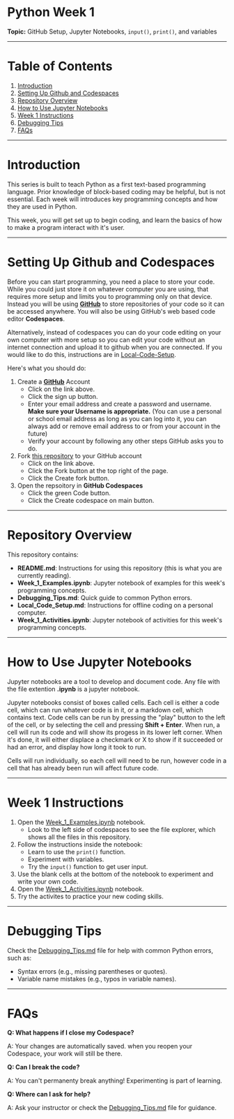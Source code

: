 # Python Week 1

**Topic:** GitHub Setup, Jupyter Notebooks, `input()`, `print()`, and variables

---

# Table of Contents

1. [Introduction](#introduction)
2. [Setting Up Github and Codespaces](#setting-up-github-and-codespaces)
3. [Repository Overview](#repository-overview)
4. [How to Use Jupyter Notebooks](#how-to-use-jupyter-notebooks)
5. [Week 1 Instructions](#week-1-instructions)
6. [Debugging Tips](#debugging-tips)
7. [FAQs](#faqs)

---

# Introduction

This series is built to teach Python as a first text-based programming language. Prior knowledge of block-based coding may be helpful, but is not essential. Each week will introduces key programming concepts and how they are used in Python.

This week, you will get set up to begin coding, and learn the basics of how to make a program interact with it's user.

---

# Setting Up Github and Codespaces

Before you can start programming, you need a place to store your code. While you could just store it on whatever computer you are using, that requires more setup and limits you to programming only on that device. Instead you will be using **[GitHub](https://github.com)** to store repositories of your code so it can be accessed anywhere. You will also be using GitHub's web based code editor **Codespaces**.

Alternatively, instead of codespaces you can do your code editing on your own computer with more setup so you can edit your code without an internet connection and upload it to github when you are connected. If you would like to do this, instructions are in [Local-Code-Setup](Local_Code_Setup.md).

Here's what you should do:

1. Create a **[GitHub](https://github.com)** Account
    - Click on the link above.
    - Click the sign up button.
    - Enter your email address and create a password and username. **Make sure your Username is appropriate.** (You can use a personal or school email address as long as you can log into it, you can always add or remove email address to or from your account in the future) 
    - Verify your account by following any other steps GitHub asks you to do.
2. Fork [this repository](https://github.com/GhostZman/PythonWeek1) to your GitHub account
    - Click on the link above.
    - Click the Fork button at the top right of the page.
    - Click the Create fork button.
3. Open the repsoitory in **GitHub Codespaces**
    - Click the green Code button.
    - Click the Create codespace on main button.

---

# Repository Overview

This repository contains:
 - **README.md**: Instructions for using this repository (this is what you are currently reading).
 - **Week_1_Examples.ipynb**: Jupyter notebook of examples for this week's programming concepts.
 - **Debugging_Tips.md**: Quick guide to common Python errors.
 - **Local_Code_Setup.md**: Instructions for offline coding on a personal computer.
 - **Week_1_Activities.ipynb**: Jupyter notebook of activities for this week's programming concepts.

---

# How to Use Jupyter Notebooks

Jupyter notebooks are a tool to develop and document code. Any file with the file extention **.ipynb** is a jupyter notebook.

Jupyter notebooks consist of boxes called cells. Each cell is either a code cell, which can run whatever code is in it, or a markdown cell, which contains text. Code cells can be run by pressing the "play" button to the left of the cell, or by selecting the cell and pressing **Shift + Enter**. When run, a cell will run its code and will show its progess in its lower left corner. When it's done, it will either displace a checkmark or X to show if it succeeded or had an error, and display how long it took to run.

Cells will run individually, so each cell will need to be run, however code in a cell that has already been run will affect future code.

---

# Week 1 Instructions

1. Open the [Week_1_Examples.ipynb](Week_1_Examples.ipynb) notebook.
    - Look to the left side of codespaces to see the file explorer, which shows all the files in this repository.
2. Follow the instructions inside the notebook:
    - Learn to use the `print()` function.
    - Experiment with variables.
    - Try the `input()` function to get user input.
3. Use the blank cells at the bottom of the notebook to experiment and write your own code.
4. Open the [Week_1_Activities.ipynb](Week_1_Activities.ipynb) notebook.
5. Try the activites to practice your new coding skills.

---

# Debugging Tips

Check the [Debugging_Tips.md](Debugging_Tips.md) file for help with common Python errors, such as:
 - Syntax errors (e.g., missing parentheses or quotes).
  - Variable name mistakes (e.g., typos in variable names).

---

# FAQs

**Q: What happens if I close my Codespace?**

A: Your changes are automatically saved. when you reopen your Codespace, your work will still be there.

**Q: Can I break the code?**

A: You can't permanenty break anything! Experimenting is part of learning.

**Q: Where can I ask for help?**

A: Ask your instructor or check the [Debugging_Tips.md](Debugging_Tips.md) file for guidance.